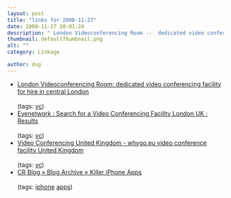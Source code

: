 ```yaml
---
layout: post
title: "links for 2008-11-27"
date: 2008-11-27 20:01:24
description: " London Videoconferencing Room --  dedicated video conferencing facility for hire in central London (tags --  vc) Eyenetwork  --  Search for a Video Conferencing Facility London UK  --  Results (tags --  vc) Video Conferencing United Kingdom - whygo.eu video conference facility United Kingdom&#8230;"
thumbnail: defaultThumbnail.png
alt: ""
category: Linkage

author: dug
---
```


<ul class="delicious"><li>
                <div class="delicious-link"><a href="http://www.londonvideoconferencing.co.uk/index.html">London Videoconferencing Room: dedicated video conferencing facility for hire in central London</a></div>
                <br />
                <div class="delicious-tags">(tags: <a href="http://delicious.com/dug/vc">vc</a>)</div>
            </li><li>
                <div class="delicious-link"><a href="http://www.eyenetwork.com/search/results1.asp?id=1&amp;PageNum=2">Eyenetwork : Search for a Video Conferencing Facility London UK : Results</a></div>
                <br />
                <div class="delicious-tags">(tags: <a href="http://delicious.com/dug/vc">vc</a>)</div>
            </li><li>
                <div class="delicious-link"><a href="http://www.whygo.eu/bookvc.asp?action=search&amp;countryID=232">Video Conferencing United Kingdom - whygo.eu video conference facility United Kingdom</a></div>
                <br />
                <div class="delicious-tags">(tags: <a href="http://delicious.com/dug/vc">vc</a>)</div>
            </li><li>
                <div class="delicious-link"><a href="http://www.creativereview.co.uk/crblog/killer-apps/">CR Blog » Blog Archive » Killer iPhone Apps</a></div>
                <br />
                <div class="delicious-tags">(tags: <a href="http://delicious.com/dug/iphone">iphone</a> <a href="http://delicious.com/dug/apps">apps</a>)</div>
            </li></ul>

